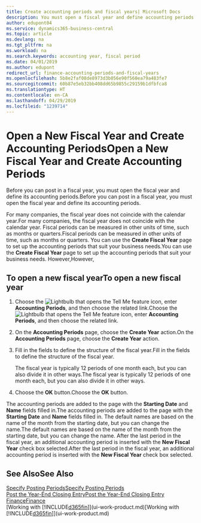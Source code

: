 ```yaml
---
title: Create accounting periods and fiscal years| Microsoft Docs
description: You must open a fiscal year and define accounting periods, before you can post in a fiscal year.
author: edupont04
ms.service: dynamics365-business-central
ms.topic: article
ms.devlang: na
ms.tgt_pltfrm: na
ms.workload: na
ms.search.keywords: accounting year, fiscal period
ms.date: 04/01/2019
ms.author: edupont
redirect_url: finance-accounting-periods-and-fiscal-years
ms.openlocfilehash: 5b8e2faf08de8973d3b056e90f560ea79a483fe7
ms.sourcegitcommit: 60b87e5eb32bb408dd65b9855c29159b1dfbfca8
ms.translationtype: HT
ms.contentlocale: en-CA
ms.lasthandoff: 04/29/2019
ms.locfileid: "1239714"
---
```

# <a name="open-a-new-fiscal-year-and-create-accounting-periods"></a><span data-ttu-id="10f64-103">Open a New Fiscal Year and Create Accounting Periods</span><span class="sxs-lookup"><span data-stu-id="10f64-103">Open a New Fiscal Year and Create Accounting Periods</span></span>
<span data-ttu-id="10f64-104">Before you can post in a fiscal year, you must open the fiscal year and define its accounting periods.</span><span class="sxs-lookup"><span data-stu-id="10f64-104">Before you can post in a fiscal year, you must open the fiscal year and define its accounting periods.</span></span>  

<span data-ttu-id="10f64-105">For many companies, the fiscal year does not coincide with the calendar year.</span><span class="sxs-lookup"><span data-stu-id="10f64-105">For many companies, the fiscal year does not coincide with the calendar year.</span></span> <span data-ttu-id="10f64-106">Fiscal periods can be measured in other units of time, such as months or quarters.</span><span class="sxs-lookup"><span data-stu-id="10f64-106">Fiscal periods can be measured in other units of time, such as months or quarters.</span></span> <span data-ttu-id="10f64-107">You can use the **Create Fiscal Year** page to set up the accounting periods that suit your business needs.</span><span class="sxs-lookup"><span data-stu-id="10f64-107">You can use the **Create Fiscal Year** page to set up the accounting periods that suit your business needs.</span></span> <span data-ttu-id="10f64-108">However,</span><span class="sxs-lookup"><span data-stu-id="10f64-108">However,</span></span>   

## <a name="to-open-a-new-fiscal-year"></a><span data-ttu-id="10f64-109">To open a new fiscal year</span><span class="sxs-lookup"><span data-stu-id="10f64-109">To open a new fiscal year</span></span>
1. <span data-ttu-id="10f64-110">Choose the ![Lightbulb that opens the Tell Me feature](media/ui-search/search_small.png "Tell me what you want to do") icon, enter **Accounting Periods**, and then choose the related link.</span><span class="sxs-lookup"><span data-stu-id="10f64-110">Choose the ![Lightbulb that opens the Tell Me feature](media/ui-search/search_small.png "Tell me what you want to do") icon, enter **Accounting Periods**, and then choose the related link.</span></span>
2. <span data-ttu-id="10f64-111">On the **Accounting Periods** page, choose the **Create Year** action.</span><span class="sxs-lookup"><span data-stu-id="10f64-111">On the **Accounting Periods** page, choose the **Create Year** action.</span></span>
3. <span data-ttu-id="10f64-112">Fill in the fields to define the structure of the fiscal year.</span><span class="sxs-lookup"><span data-stu-id="10f64-112">Fill in the fields to define the structure of the fiscal year.</span></span>

    <span data-ttu-id="10f64-113">The fiscal year is typically 12 periods of one month each, but you can also divide it in other ways.</span><span class="sxs-lookup"><span data-stu-id="10f64-113">The fiscal year is typically 12 periods of one month each, but you can also divide it in other ways.</span></span>
4. <span data-ttu-id="10f64-114">Choose the **OK** button.</span><span class="sxs-lookup"><span data-stu-id="10f64-114">Choose the **OK** button.</span></span>

<span data-ttu-id="10f64-115">The accounting periods are added to the page with the **Starting Date** and **Name** fields filled in.</span><span class="sxs-lookup"><span data-stu-id="10f64-115">The accounting periods are added to the page with the **Starting Date** and **Name** fields filled in.</span></span> <span data-ttu-id="10f64-116">The default names are based on the name of the month from the starting date, but you can change the name.</span><span class="sxs-lookup"><span data-stu-id="10f64-116">The default names are based on the name of the month from the starting date, but you can change the name.</span></span> <span data-ttu-id="10f64-117">After the last period in the fiscal year, an additional accounting period is inserted with the **New Fiscal Year** check box selected.</span><span class="sxs-lookup"><span data-stu-id="10f64-117">After the last period in the fiscal year, an additional accounting period is inserted with the **New Fiscal Year** check box selected.</span></span>  


## <a name="see-also"></a><span data-ttu-id="10f64-118">See Also</span><span class="sxs-lookup"><span data-stu-id="10f64-118">See Also</span></span>
[<span data-ttu-id="10f64-119">Specify Posting Periods</span><span class="sxs-lookup"><span data-stu-id="10f64-119">Specify Posting Periods</span></span>](finance-how-specify-posting-periods.md)  
[<span data-ttu-id="10f64-120">Post the Year-End Closing Entry</span><span class="sxs-lookup"><span data-stu-id="10f64-120">Post the Year-End Closing Entry</span></span>](year-how-post-year-end-close-entry.md)  
[<span data-ttu-id="10f64-121">Finance</span><span class="sxs-lookup"><span data-stu-id="10f64-121">Finance</span></span>](finance.md)  
<span data-ttu-id="10f64-122">[Working with [!INCLUDE[d365fin](includes/d365fin_md.md)]](ui-work-product.md)</span><span class="sxs-lookup"><span data-stu-id="10f64-122">[Working with [!INCLUDE[d365fin](includes/d365fin_md.md)]](ui-work-product.md)</span></span>
